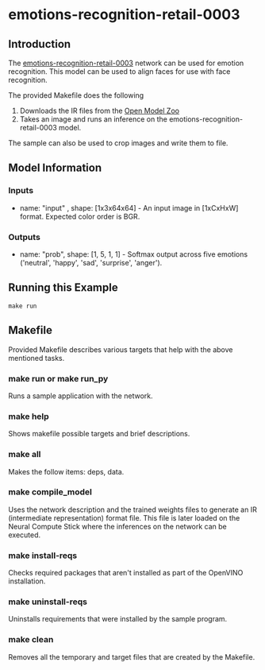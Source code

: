 # emotions-recognition-retail-0003
## Introduction
The [emotions-recognition-retail-0003](https://github.com/movidius/ncappzoo/blob/master/networks/emotions-recognition-retail-0003/README.md) network can be used for emotion recognition. This model can be used to align faces for use with face recognition.

The provided Makefile does the following

1. Downloads the IR files from the [Open Model Zoo](https://github.com/opencv/open_model_zoo)
2. Takes an image and runs an inference on the emotions-recognition-retail-0003 model.

The sample can also be used to crop images and write them to file. 

## Model Information
### Inputs
 - name: "input" , shape: [1x3x64x64] - An input image in [1xCxHxW] format. Expected color order is BGR.
### Outputs 
 - name: "prob", shape: [1, 5, 1, 1] - Softmax output across five emotions ('neutral', 'happy', 'sad', 'surprise', 'anger').

## Running this Example
~~~
make run
~~~

## Makefile
Provided Makefile describes various targets that help with the above mentioned tasks.

### make run or make run_py
Runs a sample application with the network.


### make help
Shows makefile possible targets and brief descriptions. 

### make all
Makes the follow items: deps, data.

### make compile_model
Uses the network description and the trained weights files to generate an IR (intermediate representation) format file.  This file is later loaded on the Neural Compute Stick where the inferences on the network can be executed.  

### make install-reqs
Checks required packages that aren't installed as part of the OpenVINO installation.
 
### make uninstall-reqs
Uninstalls requirements that were installed by the sample program.

### make clean
Removes all the temporary and target files that are created by the Makefile.

